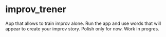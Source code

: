 improv_trener
=============
App that allows to train improv alone. Run the app and use words that will appear to create your improv story. Polish only for now. Work in progres.
